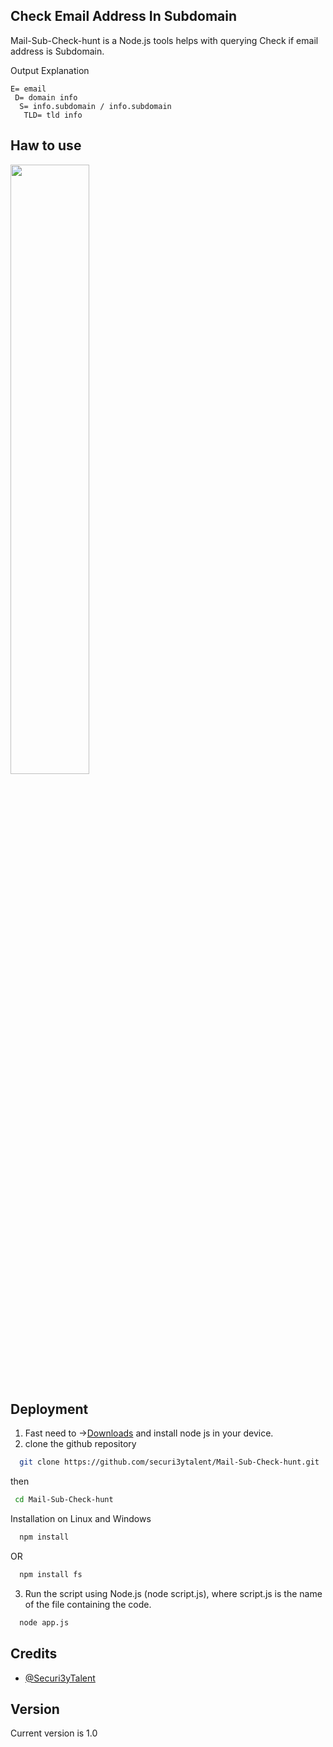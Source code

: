 
##  Check Email Address In Subdomain 

Mail-Sub-Check-hunt is a  Node.js tools helps with querying Check if email address is Subdomain.

Output Explanation
```
E= email
 D= domain info
  S= info.subdomain / info.subdomain
   TLD= tld info
```
## Haw to use
[<img src="https://github.com/devmehedi101/acunetix-13-kali-linux/blob/main/devmehedi101.gif" width="50%">](https://youtu.be/xSxsvUaO4Mk "Now in Android: 55")
## Deployment
1. Fast need to →[Downloads](https://nodejs.org/en) and install node js in your device.
2. clone the github repository
```bash
  git clone https://github.com/securi3ytalent/Mail-Sub-Check-hunt.git
```
then
 ```bash
  cd Mail-Sub-Check-hunt
```
Installation on Linux and Windows
```bash
  npm install
```
OR
```bash
  npm install fs
```
3. Run the script using Node.js (node script.js), where script.js is the name of the file containing the code.
```bash
  node app.js
```
## Credits
- [@Securi3yTalent](https://twitter.com/Securi3yTalent)

## Version
Current version is 1.0